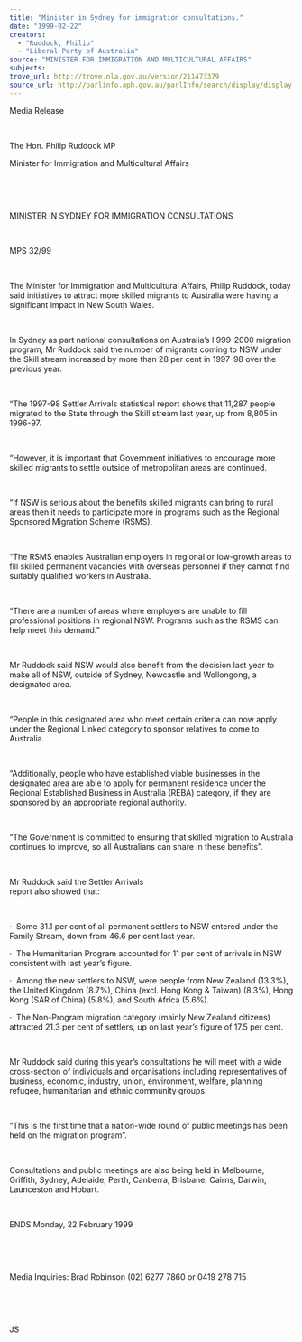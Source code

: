 ```yaml
---
title: "Minister in Sydney for immigration consultations."
date: "1999-02-22"
creators:
  - "Ruddock, Philip"
  - "Liberal Party of Australia"
source: "MINISTER FOR IMMIGRATION AND MULTICULTURAL AFFAIRS"
subjects:
trove_url: http://trove.nla.gov.au/version/211473379
source_url: http://parlinfo.aph.gov.au/parlInfo/search/display/display.w3p;query=Id%3A%22media/pressrel/WH406%22
---
```


   

  Media Release

  

  The Hon. Philip Ruddock MP

  Minister for Immigration and Multicultural Affairs

  

  

  MINISTER IN SYDNEY 
FOR IMMIGRATION CONSULTATIONS

  

 MPS 32/99

  

 The 
Minister for Immigration and Multicultural Affairs, Philip Ruddock, 
today said initiatives to attract more skilled migrants to Australia 
were having a significant impact in New South Wales.

  

 In 
Sydney as part national consultations on Australia’s I 999-2000 migration 
program, Mr Ruddock said the number of migrants coming to NSW under 
the Skill stream increased by more than 28 per cent in 1997-98 over 
the previous year.

  

 “The 
1997-98   Settler 
Arrivals  statistical report shows that 11,287 people migrated 
to the State through the Skill stream last year, up from 8,805 in 1996-97.

  

 “However, 
it is important that Government initiatives to encourage more skilled 
migrants to settle outside of metropolitan areas are continued.

  

 “If 
NSW is serious about the benefits skilled migrants can bring to rural 
areas then it needs to participate more in programs such as the   Regional Sponsored 
Migration Scheme  (RSMS).

  

 “The 
RSMS enables Australian employers in regional or low-growth areas to 
fill skilled permanent vacancies with overseas personnel if they cannot 
find suitably qualified workers in Australia.

  

 “There 
are a number of areas where employers are unable to fill professional 
positions in regional NSW. Programs such as the RSMS can help meet this 
demand.”

  

 Mr 
Ruddock said NSW would also benefit from the decision last year to make 
all of NSW, outside of Sydney, Newcastle and Wollongong, a designated 
area.

  

 “People 
in this designated area who meet certain criteria can now apply under 
the Regional Linked category to sponsor relatives to come to Australia.

  

 “Additionally, 
people who have established viable businesses in the designated area 
are able to apply for permanent residence under the Regional Established 
Business in Australia (REBA) category, if they are sponsored by an appropriate 
regional authority.

  

 “The 
Government is committed to ensuring that skilled migration to Australia 
continues to improve, so all Australians can share in these benefits”.

  

 Mr Ruddock said the   Settler Arrivals  
report also showed that:

  

  ·  Some 31.1 per cent of all permanent settlers to NSW entered 
under the Family Stream, down from 46.6 per cent last year.

  ·  The 
Humanitarian Program accounted for 11 per cent of arrivals in NSW consistent 
with last year’s figure.

  ·  Among 
the new settlers to NSW, were people from New Zealand (13.3%), the United 
Kingdom (8.7%), China (excl. Hong Kong & Taiwan) (8.3%), Hong Kong 
(SAR of China) (5.8%), and South Africa (5.6%).

  ·  The 
Non-Program migration category (mainly New Zealand citizens) attracted 
21.3 per cent of settlers, up on last year’s figure of 17.5 per cent.

  

 Mr Ruddock said during 
this year’s consultations he will meet with a wide cross-section of 
individuals and organisations including representatives of business, 
economic, industry, union, environment, welfare, planning refugee, humanitarian 
and ethnic community groups.

  

 “This is the first 
time that a nation-wide round of public meetings has been held on the 
migration program”.

  

 Consultations and public 
meetings are also being held in Melbourne, Griffith, Sydney, Adelaide, 
Perth, Canberra, Brisbane, Cairns, Darwin, Launceston and Hobart.

  

 ENDS Monday, 22 February 1999

  

  

 Media Inquiries: Brad Robinson (02) 6277 7860 or 0419 278 715

  

  

  JS

